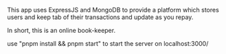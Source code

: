 This app uses ExpressJS and MongoDB to provide a platform which stores users and keep tab of their transactions and update as you repay.

In short, this is an online book-keeper.

use "pnpm install && pnpm start" to start the server on localhost:3000/
